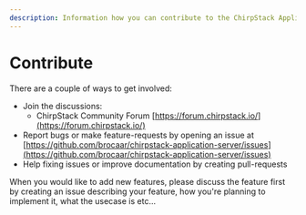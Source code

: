 ```yaml
---
description: Information how you can contribute to the ChirpStack Application Server component.
---
```


# Contribute

There are a couple of ways to get involved:

* Join the discussions:
    * ChirpStack Community Forum [https://forum.chirpstack.io/](https://forum.chirpstack.io/)
* Report bugs or make feature-requests by opening an issue at [https://github.com/brocaar/chirpstack-application-server/issues](https://github.com/brocaar/chirpstack-application-server/issues)
* Help fixing issues or improve documentation by creating pull-requests


When you would like to add new features, please discuss the feature first
by creating an issue describing your feature, how you're planning to implement
it, what the usecase is etc...
